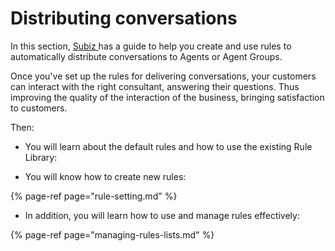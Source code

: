 # Distributing conversations

In this section, [Subiz ](https://subiz.com/en%20)has a guide to help you create and use rules to automatically distribute conversations to Agents or Agent Groups.

Once you've set up the rules for delivering conversations, your customers can interact with the right consultant, answering their questions. Thus improving the quality of the interaction of the business, bringing satisfaction to customers.

Then:

* You will learn about the default rules and how to use the existing Rule Library:

* You will know how to create new rules:

{% page-ref page="rule-setting.md" %}

* In addition, you will learn how to use and manage rules effectively:

{% page-ref page="managing-rules-lists.md" %}



